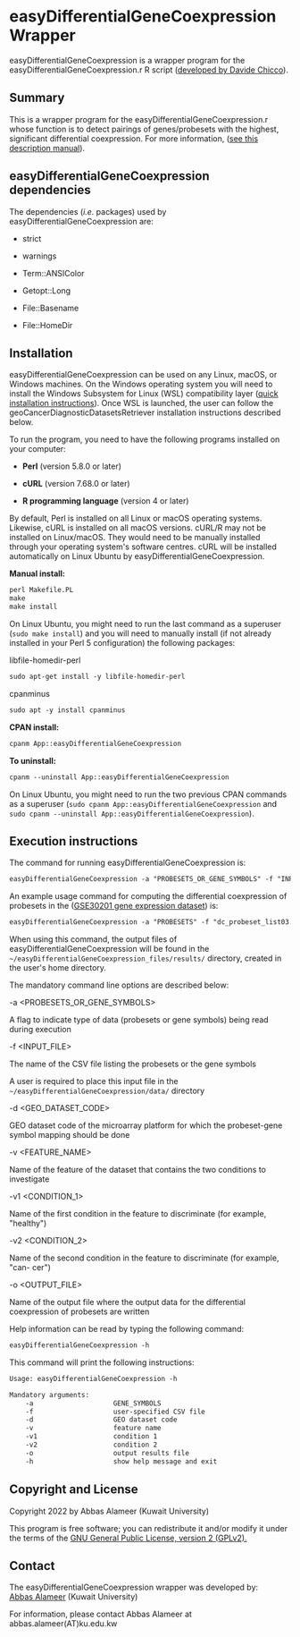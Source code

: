 # easyDifferentialGeneCoexpressionWrapper
easyDifferentialGeneCoexpression is a wrapper program for the easyDifferentialGeneCoexpression.r R script (<a href="https://github.com/davidechicco/easyDifferentialGeneCoexpression" target="_blank" rel="noopener noreferrer">developed by Davide Chicco</a>).

## Summary
<p>This is a wrapper program for the easyDifferentialGeneCoexpression.r whose function is to detect pairings of genes/probesets with the highest, significant differential coexpression. For more information, (<a href="https://cran.r-project.org/web/packages/easyDifferentialGeneCoexpression/index.html" target="_blank" rel="noopener noreferrer">see this description manual</a>).</p>

## easyDifferentialGeneCoexpression dependencies
The dependencies (<i>i.e.</i> packages) used by easyDifferentialGeneCoexpression are:

<p><ul><li>strict</li></ul></p>
<p><ul><li>warnings</li></ul></p>
<p><ul><li>Term::ANSIColor</li></ul></p>
<p><ul><li>Getopt::Long</li></ul></p>
<p><ul><li>File::Basename</li></ul></p>
<p><ul><li>File::HomeDir</li></ul></p>


## Installation
easyDifferentialGeneCoexpression can be used on any Linux, macOS, or Windows machines. On the Windows operating system you will need to install the Windows Subsystem for Linux (WSL) compatibility layer (<a href="https://docs.microsoft.com/en-us/windows/wsl/install" target="_blank" rel="noopener noreferrer">quick installation instructions</a>). Once WSL is launched, the user can follow the geoCancerDiagnosticDatasetsRetriever installation instructions described below.

To run the program, you need to have the following programs installed on your computer:

<p><ul><li><b>Perl</b> (version 5.8.0 or later)</li></ul></p>
<p><ul><li><b>cURL</b> (version 7.68.0 or later)</li></ul></p>
<p><ul><li><b>R programming language</b> (version 4 or later)</li></ul></p>
By default, Perl is installed on all Linux or macOS operating systems. Likewise, cURL is installed on all macOS versions. cURL/R may not be installed on Linux/macOS. They would need to be manually installed through your operating system's software centres. cURL will be installed automatically on Linux Ubuntu by easyDifferentialGeneCoexpression.
<p></p>

<b>Manual install:</b>
```diff
perl Makefile.PL
make
make install
```

On Linux Ubuntu, you might need to run the last command as a superuser
(`sudo make install`) and you will need to manually install (if not
already installed in your Perl 5 configuration) the following packages:

libfile-homedir-perl

```diff
sudo apt-get install -y libfile-homedir-perl
```

cpanminus

```diff
sudo apt -y install cpanminus
```

<b>CPAN install:</b>

```diff
cpanm App::easyDifferentialGeneCoexpression
```

<b>To uninstall:</b>

```diff
cpanm --uninstall App::easyDifferentialGeneCoexpression
```
On Linux Ubuntu, you might need to run the two previous CPAN commands as a superuser (`sudo cpanm App::easyDifferentialGeneCoexpression` and `sudo cpanm --uninstall App::easyDifferentialGeneCoexpression`).

## Execution instructions
The command for running easyDifferentialGeneCoexpression is:

```diff
easyDifferentialGeneCoexpression -a "PROBESETS_OR_GENE_SYMBOLS" -f "INPUT_FILE" -d "GEO_DATASET_CODE" -v "FEATURE_NAME" -v1 "CONDITION_1" -v2 "CONDITION_2" -o "OUTPUT_FILE"
```

An example usage command for computing the differential coexpression of probesets in the (<a href="https://www.ncbi.nlm.nih.gov/geo/query/acc.cgi?acc=GSE30201" target="_blank" rel="noopener noreferrer">GSE30201 gene expression dataset</a>) is: 

```diff
easyDifferentialGeneCoexpression -a "PROBESETS" -f "dc_probeset_list03.csv" -d "GSE30201" -v "source_name_ch1" -v1 "Patient" -v2 "Normal" -o result.out
```
When using this command, the output files of easyDifferentialGeneCoexpression will be found in the `~/easyDifferentialGeneCoexpression_files/results/` directory, created in the user's home directory.

The mandatory command line options are described below:

-a <PROBESETS_OR_GENE_SYMBOLS>

A flag to indicate type of data (probesets or gene symbols) being read during execution

-f <INPUT_FILE>

The name of the CSV file listing the probesets or the gene symbols

A user is required to place this input file in the `~/easyDifferentialGeneCoexpression/data/` directory

-d <GEO_DATASET_CODE>

GEO dataset code of the microarray platform for which the probeset-gene symbol mapping should be done

-v <FEATURE_NAME>

Name of the feature of the dataset that contains the two conditions to investigate

-v1 <CONDITION_1>

Name of the first condition in the feature to discriminate (for example, "healthy")

-v2 <CONDITION_2>

Name of the second condition in the feature to discriminate (for example, "can-
cer")

-o <OUTPUT_FILE>

Name of the output file where the output data for the differential coexpression of probesets are written


<p>Help information can be read by typing the following command:</p>

```diff
easyDifferentialGeneCoexpression -h
```

<p>This command will print the following instructions:</p>

```diff
Usage: easyDifferentialGeneCoexpression -h

Mandatory arguments:
	-a                    GENE_SYMBOLS
	-f                    user-specified CSV file
	-d                    GEO dataset code
	-v                    feature name
	-v1                   condition 1
	-v2                   condition 2
	-o                    output results file
	-h                    show help message and exit
```

## Copyright and License

Copyright 2022 by Abbas Alameer (Kuwait University)

This program is free software; you can redistribute it and/or modify
it under the terms of the <a href="http://www.gnu.org/licenses/gpl-2.0-standalone.html" target="_blank" rel="noopener noreferrer">GNU General Public License, version 2 (GPLv2).</a>

## Contact
<p>The easyDifferentialGeneCoexpression wrapper was developed by:<br>
<a href="http://kuweb.ku.edu.kw/biosc/People/AcademicStaff/Dr.AbbasAlameer/index.htm" target="_blank" rel="noopener noreferrer">Abbas Alameer</a> (Kuwait University)</br>

For information, please contact Abbas Alameer at abbas.alameer(AT)ku.edu.kw</p>
